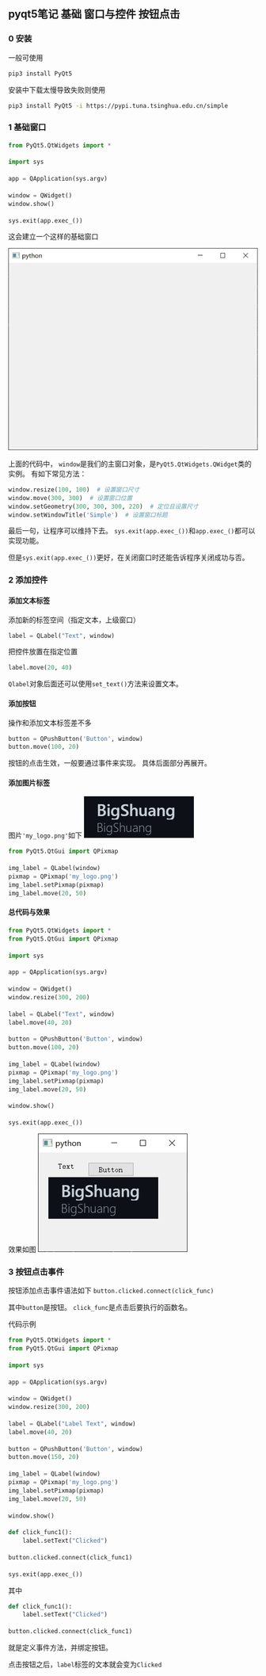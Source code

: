 ## pyqt5笔记 基础 窗口与控件 按钮点击

### 0 安装
一般可使用
```bash
pip3 install PyQt5
```

安装中下载太慢导致失败则使用
```bash
pip3 install PyQt5 -i https://pypi.tuna.tsinghua.edu.cn/simple
```
### 1 基础窗口
```python
from PyQt5.QtWidgets import *

import sys

app = QApplication(sys.argv)

window = QWidget()
window.show()

sys.exit(app.exec_())
```
这会建立一个这样的基础窗口

![](imgs/2_1.png)

上面的代码中，
`window`是我们的主窗口对象，是`PyQt5.QtWidgets.QWidget`类的实例。
有如下常见方法：

```python
window.resize(100, 100)  # 设置窗口尺寸
window.move(300, 300)  # 设置窗口位置
window.setGeometry(300, 300, 300, 220)  # 定位且设置尺寸
window.setWindowTitle('Simple')  # 设置窗口标题
```

最后一句，让程序可以维持下去。
`sys.exit(app.exec_())`和`app.exec_()`都可以实现功能。

但是`sys.exit(app.exec_())`更好，在关闭窗口时还能告诉程序关闭成功与否。

### 2 添加控件
#### 添加文本标签
添加新的标签空间（指定文本，上级窗口）
```python
label = QLabel("Text", window)
```
把控件放置在指定位置
```python
label.move(20, 40)
```
`Qlabel`对象后面还可以使用`set_text()`方法来设置文本。
#### 添加按钮
操作和添加文本标签差不多
```python
button = QPushButton('Button', window)
button.move(100, 20)
```
按钮的点击生效，一般要通过事件来实现。
具体后面部分再展开。
#### 添加图片标签
图片`'my_logo.png'`如下
![my_logo.png](./imgs/my_logo.png)

```python
from PyQt5.QtGui import QPixmap

img_label = QLabel(window)
pixmap = QPixmap('my_logo.png')
img_label.setPixmap(pixmap)
img_label.move(20, 50)
```
#### 总代码与效果
```python
from PyQt5.QtWidgets import *
from PyQt5.QtGui import QPixmap

import sys

app = QApplication(sys.argv)

window = QWidget()
window.resize(300, 200)

label = QLabel("Text", window)
label.move(40, 20)

button = QPushButton('Button', window)
button.move(100, 20)

img_label = QLabel(window)
pixmap = QPixmap('my_logo.png')
img_label.setPixmap(pixmap)
img_label.move(20, 50)

window.show()

sys.exit(app.exec_())
```
效果如图
![](imgs/2_2.png)


### 3 按钮点击事件
按钮添加点击事件语法如下
`button.clicked.connect(click_func)`

其中`button`是按钮。
`click_func`是点击后要执行的函数名。

代码示例
```python
from PyQt5.QtWidgets import *
from PyQt5.QtGui import QPixmap

import sys

app = QApplication(sys.argv)

window = QWidget()
window.resize(300, 200)

label = QLabel("Label Text", window)
label.move(40, 20)

button = QPushButton('Button', window)
button.move(150, 20)

img_label = QLabel(window)
pixmap = QPixmap('my_logo.png')
img_label.setPixmap(pixmap)
img_label.move(20, 50)

window.show()

def click_func1():
    label.setText("Clicked")

button.clicked.connect(click_func1)

sys.exit(app.exec_())
```
其中
```python
def click_func1():
    label.setText("Clicked")

button.clicked.connect(click_func1)
```
就是定义事件方法，并绑定按钮。

点击按钮之后，`label`标签的文本就会变为`Clicked`
